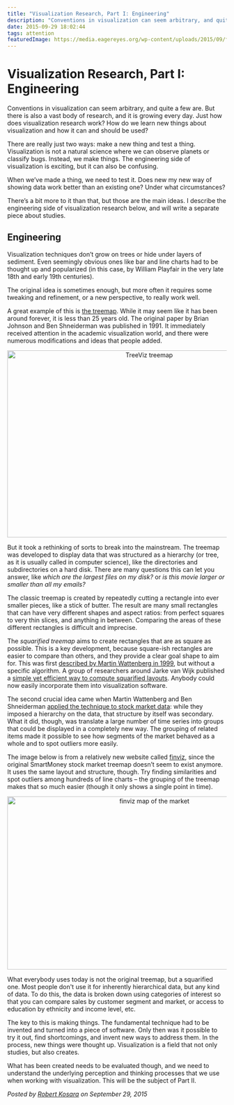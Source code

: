 ```yaml
---
title: "Visualization Research, Part I: Engineering"
description: "Conventions in visualization can seem arbitrary, and quite a few are. But there is also a vast body of research, and it is growing every day. Just how does visualization research work? How do we learn new things about visualization and how it can and should be used?"
date: 2015-09-29 18:02:44
tags: attention
featuredImage: https://media.eagereyes.org/wp-content/uploads/2015/09/finviz-sep2015.png
---
```


# Visualization Research, Part I: Engineering

Conventions in visualization can seem arbitrary, and quite a few are. But there is also a vast body of research, and it is growing every day. Just how does visualization research work? How do we learn new things about visualization and how it can and should be used?

There are really just two ways: make a new thing and test a thing. Visualization is not a natural science where we can observe planets or classify bugs. Instead, we make things. The engineering side of visualization is exciting, but it can also be confusing.

When we’ve made a thing, we need to test it. Does new my new way of showing data work better than an existing one? Under what circumstances?

There’s a bit more to it than that, but those are the main ideas. I describe the engineering side of visualization research below, and will write a separate piece about studies.

## Engineering

Visualization techniques don’t grow on trees or hide under layers of sediment. Even seemingly obvious ones like bar and line charts had to be thought up and popularized (in this case, by William Playfair in the very late 18th and early 19th centuries).

The original idea is sometimes enough, but more often it requires some tweaking and refinement, or a new perspective, to really work well.

A great example of this is <a href="http://www.cs.umd.edu/hcil/treemap-history/">the treemap</a>. While it may seem like it has been around forever, it is less than 25 years old. The original paper by Brian Johnson and Ben Shneiderman was published in 1991. It immediately received attention in the academic visualization world, and there were numerous modifications and ideas that people added.

<p align="center"><img class="aligncenter size-full wp-image-8966" src="https://media.eagereyes.org/wp-content/uploads/2015/09/treeviz.gif" alt="TreeViz treemap" width="636" height="429" /></p>

But it took a rethinking of sorts to break into the mainstream. The treemap was developed to display data that was structured as a hierarchy (or tree, as it is usually called in computer science), like the directories and subdirectories on a hard disk. There are many questions this can let you answer, like <em>which are the largest files on my disk?</em> or <em>is this movie larger or smaller than all my emails?</em>

The classic treemap is created by repeatedly cutting a rectangle into ever smaller pieces, like a stick of butter. The result are many small rectangles that can have very different shapes and aspect ratios: from perfect squares to very thin slices, and anything in between. Comparing the areas of these different rectangles is difficult and imprecise.

The <em>squarified treemap</em> aims to create rectangles that are as square as possible. This is a key development, because square-ish rectangles are easier to compare than others, and they provide a clear goal shape to aim for. This was first <a href="http://hint.fm/papers/marketmap-wattenberg.pdf">described by Martin Wattenberg in 1999</a>, but without a specific algorithm. A group of researchers around Jarke van Wijk published a <a href="http://www.win.tue.nl/~vanwijk/stm.pdf">simple yet efficient way to compute squarified layouts</a>. Anybody could now easily incorporate them into visualization software.

The second crucial idea came when Martin Wattenberg and Ben Shneiderman <a href="http://www.bewitched.com/marketmap.html">applied the technique to stock market data</a>: while they imposed a hierarchy on the data, that structure by itself was secondary. What it did, though, was translate a large number of time series into groups that could be displayed in a completely new way. The grouping of related items made it possible to see how segments of the market behaved as a whole and to spot outliers more easily.

The image below is from a relatively new website called <a href="https://finviz.com">finviz</a>, since the original SmartMoney stock market treemap doesn’t seem to exist anymore. It uses the same layout and structure, though. Try finding similarities and spot outliers among hundreds of line charts – the grouping of the treemap makes that so much easier (though it only shows a single point in time).

<p align="center"><img class="aligncenter size-medium wp-image-8967" src="https://media.eagereyes.org/wp-content/uploads/2015/09/finviz-sep2015-1320x795.png" alt="finviz map of the market" width="660" height="397" /></p>

What everybody uses today is not the original treemap, but a squarified one. Most people don't use it for inherently hierarchical data, but any kind of data. To do this, the data is broken down using categories of interest so that you can compare sales by customer segment and market, or access to education by ethnicity and income level, etc.

The key to this is making things. The fundamental technique had to be invented and turned into a piece of software. Only then was it possible to try it out, find shortcomings, and invent new ways to address them. In the process, new things were thought up. Visualization is a field that not only studies, but also creates.

What has been created needs to be evaluated though, and we need to understand the underlying perception and thinking processes that we use when working with visualization. This will be the subject of Part II.


_Posted by <a href="/about">Robert Kosara</a> on September 29, 2015_


